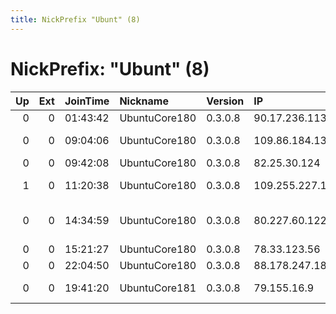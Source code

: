 ```yaml
---
title: NickPrefix "Ubunt" (8)
---
```


# NickPrefix: "Ubunt" (8)

|   Up |   Ext | JoinTime   | Nickname      | Version   | IP             | AS                                       | CC   |   ORp |   Dirp | OS    | Contact   |   eFamMembers |
|-----:|------:|:-----------|:--------------|:----------|:---------------|:-----------------------------------------|:-----|------:|-------:|:------|:----------|--------------:|
|    0 |     0 | 01:43:42   | UbuntuCore180 | 0.3.0.8   | 90.17.236.113  | Orange                                   | fr   | 42171 |      0 | Linux | None      |             1 |
|    0 |     0 | 09:04:06   | UbuntuCore180 | 0.3.0.8   | 109.86.184.134 | Content Delivery Network Ltd             | ua   | 36325 |      0 | Linux | None      |             1 |
|    0 |     0 | 09:42:08   | UbuntuCore180 | 0.3.0.8   | 82.25.30.124   | Virgin Media Limited                     | gb   | 42937 |      0 | Linux | None      |             1 |
|    1 |     0 | 11:20:38   | UbuntuCore180 | 0.3.0.8   | 109.255.227.17 | Liberty Global Operations B.V.           | ie   | 42165 |      0 | Linux | None      |             1 |
|    0 |     0 | 14:34:59   | UbuntuCore180 | 0.3.0.8   | 80.227.60.122  | Emirates Integrated Telecommunications C | ae   | 34889 |      0 | Linux | None      |             1 |
|    0 |     0 | 15:21:27   | UbuntuCore180 | 0.3.0.8   | 78.33.123.56   | Entanet                                  | gb   | 41083 |      0 | Linux | None      |             1 |
|    0 |     0 | 22:04:50   | UbuntuCore180 | 0.3.0.8   | 88.178.247.183 | Free SAS                                 | fr   | 41999 |      0 | Linux | None      |             1 |
|    0 |     0 | 19:41:20   | UbuntuCore181 | 0.3.0.8   | 79.155.16.9    | Telefonica De Espana                     | es   | 38680 |      0 | Linux | None      |             1 |
